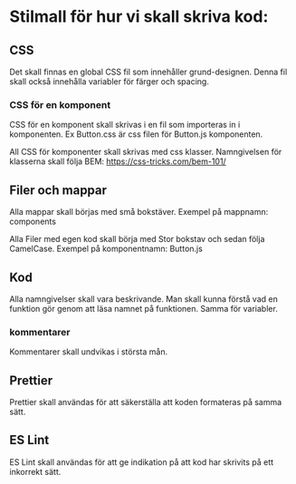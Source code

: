 # Stilmall för hur vi skall skriva kod:

## CSS
Det skall finnas en global CSS fil som innehåller grund-designen. Denna fil skall också innehålla variabler för färger och spacing. 

### CSS för en komponent 
CSS för en komponent skall skrivas i en fil som importeras in i komponenten. Ex Button.css är css filen för Button.js komponenten. 

All CSS för komponenter skall skrivas med css klasser. Namngivelsen för klasserna skall följa BEM: https://css-tricks.com/bem-101/

## Filer och mappar
Alla mappar skall börjas med små bokstäver.
Exempel på mappnamn: components

Alla Filer med egen kod skall börja med Stor bokstav och sedan följa CamelCase.
Exempel på komponentnamn: Button.js

## Kod
Alla namngivelser skall vara beskrivande. Man skall kunna förstå vad en funktion gör genom att läsa namnet på funktionen. Samma för variabler.

### kommentarer
Kommentarer skall undvikas i största mån.

## Prettier
Prettier skall användas för att säkerställa att koden formateras på samma sätt.

## ES Lint 
ES Lint skall användas för att ge indikation på att kod har skrivits på ett inkorrekt sätt.